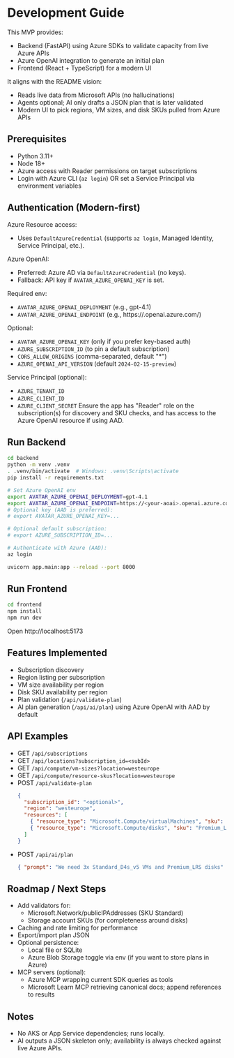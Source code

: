 # Development Guide

This MVP provides:
- Backend (FastAPI) using Azure SDKs to validate capacity from live Azure APIs
- Azure OpenAI integration to generate an initial plan
- Frontend (React + TypeScript) for a modern UI

It aligns with the README vision:
- Reads live data from Microsoft APIs (no hallucinations)
- Agents optional; AI only drafts a JSON plan that is later validated
- Modern UI to pick regions, VM sizes, and disk SKUs pulled from Azure APIs

## Prerequisites

- Python 3.11+
- Node 18+
- Azure access with Reader permissions on target subscriptions
- Login with Azure CLI (`az login`) OR set a Service Principal via environment variables

## Authentication (Modern-first)

Azure Resource access:
- Uses `DefaultAzureCredential` (supports `az login`, Managed Identity, Service Principal, etc.).

Azure OpenAI:
- Preferred: Azure AD via `DefaultAzureCredential` (no keys).
- Fallback: API key if `AVATAR_AZURE_OPENAI_KEY` is set.

Required env:
- `AVATAR_AZURE_OPENAI_DEPLOYMENT` (e.g., gpt-4.1)
- `AVATAR_AZURE_OPENAI_ENDPOINT` (e.g., https://<your-aoai>.openai.azure.com/)

Optional:
- `AVATAR_AZURE_OPENAI_KEY` (only if you prefer key-based auth)
- `AZURE_SUBSCRIPTION_ID` (to pin a default subscription)
- `CORS_ALLOW_ORIGINS` (comma-separated, default "*")
- `AZURE_OPENAI_API_VERSION` (default `2024-02-15-preview`)

Service Principal (optional):
- `AZURE_TENANT_ID`
- `AZURE_CLIENT_ID`
- `AZURE_CLIENT_SECRET`
Ensure the app has "Reader" role on the subscription(s) for discovery and SKU checks, and has access to the Azure OpenAI resource if using AAD.

## Run Backend

```bash
cd backend
python -m venv .venv
. .venv/bin/activate  # Windows: .venv\Scripts\activate
pip install -r requirements.txt

# Set Azure OpenAI env
export AVATAR_AZURE_OPENAI_DEPLOYMENT=gpt-4.1
export AVATAR_AZURE_OPENAI_ENDPOINT=https://<your-aoai>.openai.azure.com/
# Optional key (AAD is preferred):
# export AVATAR_AZURE_OPENAI_KEY=...

# Optional default subscription:
# export AZURE_SUBSCRIPTION_ID=...

# Authenticate with Azure (AAD):
az login

uvicorn app.main:app --reload --port 8000
```

## Run Frontend

```bash
cd frontend
npm install
npm run dev
```

Open http://localhost:5173

## Features Implemented

- Subscription discovery
- Region listing per subscription
- VM size availability per region
- Disk SKU availability per region
- Plan validation (`/api/validate-plan`)
- AI plan generation (`/api/ai/plan`) using Azure OpenAI with AAD by default

## API Examples

- GET `/api/subscriptions`
- GET `/api/locations?subscription_id=<subId>`
- GET `/api/compute/vm-sizes?location=westeurope`
- GET `/api/compute/resource-skus?location=westeurope`
- POST `/api/validate-plan`
  ```json
  {
    "subscription_id": "<optional>",
    "region": "westeurope",
    "resources": [
      { "resource_type": "Microsoft.Compute/virtualMachines", "sku": "Standard_D4s_v5", "quantity": 2 },
      { "resource_type": "Microsoft.Compute/disks", "sku": "Premium_LRS", "quantity": 4 }
    ]
  }
  ```
- POST `/api/ai/plan`
  ```json
  { "prompt": "We need 3x Standard_D4s_v5 VMs and Premium_LRS disks" }
  ```

## Roadmap / Next Steps

- Add validators for:
  - Microsoft.Network/publicIPAddresses (SKU Standard)
  - Storage account SKUs (for completeness around disks)
- Caching and rate limiting for performance
- Export/import plan JSON
- Optional persistence:
  - Local file or SQLite
  - Azure Blob Storage toggle via env (if you want to store plans in Azure)
- MCP servers (optional):
  - Azure MCP wrapping current SDK queries as tools
  - Microsoft Learn MCP retrieving canonical docs; append references to results

## Notes

- No AKS or App Service dependencies; runs locally.
- AI outputs a JSON skeleton only; availability is always checked against live Azure APIs.